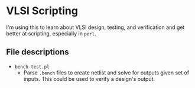 # VLSI Scripting
I'm using this to learn about VLSI design, testing, and verification and get better at scripting, especially in `perl`.

## File descriptions
* `bench-test.pl`
    * Parse `.bench` files to create netlist and solve for outputs given set of inputs.
    This could be used to verify a design's output.

